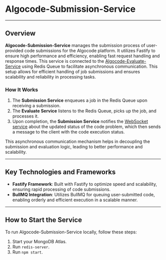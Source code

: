 # Algocode-Submission-Service

---

## Overview

**Algocode-Submission-Service** manages the submission process of user-provided code submissions for the Algocode platform. It utilizes Fastify to ensure high performance and efficiency, enabling fast request handling and response times. This service is connected to the [Algocode-Evaluate-Service](https://github.com/AngelinSneha/Algocode-Evaluate-Service) using Redis Queue to facilitate asynchronous communication. This setup allows for efficient handling of job submissions and ensures scalability and reliability in processing tasks.

### How It Works

1. The **Submission Service** enqueues a job in the Redis Queue upon receiving a submission.
2. The **Evaluate Service** listens to the Redis Queue, picks up the job, and processes it.
3. Upon completion, the **Submission Service** notifies the [WebSocket service](https://github.com/AngelinSneha/Algocode-Socket-Service/) about the updated status of the code problem, which then sends a message to the client with the code execution status.

This asynchronous communication mechanism helps in decoupling the submission and evaluation logic, leading to better performance and scalability.

---

## Key Technologies and Frameworks

- **Fastify Framework**: Built with Fastify to optimize speed and scalability, ensuring rapid processing of code submissions.
- **BullMQ Integration**: Utilizes BullMQ for queuing user-submitted code, enabling orderly and efficient execution in a scalable manner.

---

## How to Start the Service

To run Algocode-Submission-Service locally, follow these steps:

1. Start your MongoDB Atlas.
2. Run `redis-server`.
3. Run `npm start`.
